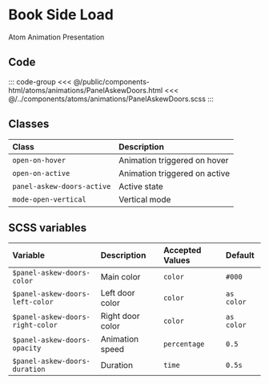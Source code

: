 # Book Side Load
<Badge type="tip">Atom</Badge> <Badge type="info">Animation</Badge> <Badge type="info">Presentation</Badge>

## Code

<div class="dev-section">
    <!--@include: ../../public/components-html/atoms/animations/PanelAskewDoors.html -->
</div>

::: code-group
<<< @/public/components-html/atoms/animations/PanelAskewDoors.html
<<< @/../components/atoms/animations/PanelAskewDoors.scss
:::

## Classes

| Class                      | Description                   |
|:---------------------------|:------------------------------|
| `open-on-hover`            | Animation triggered on hover  |
| `open-on-active`           | Animation triggered on active |
| `panel-askew-doors-active` | Active state                  |
| `mode-open-vertical`       | Vertical mode                 |

## SCSS variables

| Variable                          | Description      | Accepted Values | Default    |
|:----------------------------------|:-----------------|:----------------|:-----------|
| `$panel-askew-doors-color`        | Main color       | `color`         | `#000`     |
| `$panel-askew-doors-left-color`   | Left door color  | `color`         | `as color` |
| `$panel-askew-doors-right-color`  | Right door color | `color`         | `as color` |
| `$panel-askew-doors-opacity`      | Animation speed  | `percentage`    | `0.5`      |
| `$panel-askew-doors-duration`     | Duration         | `time`          | `0.5s`     |

<style lang="scss">
@import "docs/theme.scss";

$panel-askew-doors-color: $primary-color;

@import "components/atoms/animations/PanelAskewDoors.scss";
</style>